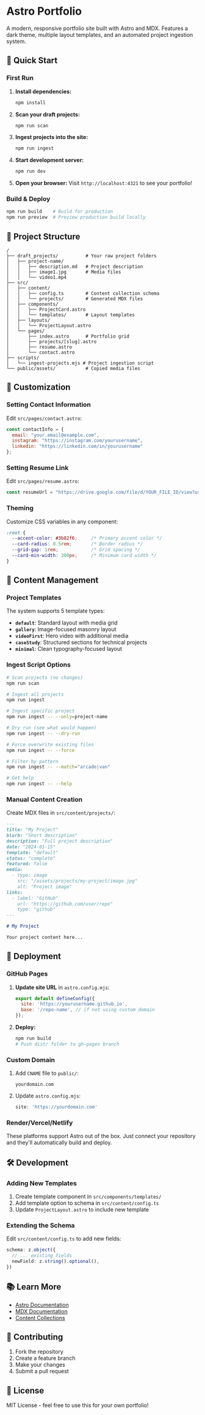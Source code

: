 # Astro Portfolio

A modern, responsive portfolio site built with Astro and MDX. Features a dark theme, multiple layout templates, and an automated project ingestion system.

## 🚀 Quick Start

### First Run

1. **Install dependencies:**
   ```bash
   npm install
   ```

2. **Scan your draft projects:**
   ```bash
   npm run scan
   ```

3. **Ingest projects into the site:**
   ```bash
   npm run ingest
   ```

4. **Start development server:**
   ```bash
   npm run dev
   ```

5. **Open your browser:**
   Visit `http://localhost:4321` to see your portfolio!

### Build & Deploy

```bash
npm run build    # Build for production
npm run preview  # Preview production build locally
```

## 📁 Project Structure

```
/
├── draft_projects/          # Your raw project folders
│   ├── project-name/
│   │   ├── description.md   # Project description
│   │   ├── image1.jpg       # Media files
│   │   └── video1.mp4
├── src/
│   ├── content/
│   │   ├── config.ts        # Content collection schema
│   │   └── projects/        # Generated MDX files
│   ├── components/
│   │   ├── ProjectCard.astro
│   │   └── templates/       # Layout templates
│   ├── layouts/
│   │   └── ProjectLayout.astro
│   └── pages/
│       ├── index.astro      # Portfolio grid
│       ├── projects/[slug].astro
│       ├── resume.astro
│       └── contact.astro
├── scripts/
│   └── ingest-projects.mjs # Project ingestion script
└── public/assets/           # Copied media files
```

## 🎨 Customization

### Setting Contact Information

Edit `src/pages/contact.astro`:
```javascript
const contactInfo = {
  email: "your.email@example.com",
  instagram: "https://instagram.com/yourusername",
  linkedin: "https://linkedin.com/in/yourusername"
};
```

### Setting Resume Link

Edit `src/pages/resume.astro`:
```javascript
const resumeUrl = "https://drive.google.com/file/d/YOUR_FILE_ID/view?usp=sharing";
```

### Theming

Customize CSS variables in any component:
```css
:root {
  --accent-color: #3b82f6;     /* Primary accent color */
  --card-radius: 0.5rem;       /* Border radius */
  --grid-gap: 1rem;            /* Grid spacing */
  --card-min-width: 300px;     /* Minimum card width */
}
```

## 📝 Content Management

### Project Templates

The system supports 5 template types:

- **`default`**: Standard layout with media grid
- **`gallery`**: Image-focused masonry layout
- **`videoFirst`**: Hero video with additional media
- **`caseStudy`**: Structured sections for technical projects
- **`minimal`**: Clean typography-focused layout

### Ingest Script Options

```bash
# Scan projects (no changes)
npm run scan

# Ingest all projects
npm run ingest

# Ingest specific project
npm run ingest -- --only=project-name

# Dry run (see what would happen)
npm run ingest -- --dry-run

# Force overwrite existing files
npm run ingest -- --force

# Filter by pattern
npm run ingest -- --match="arcade|van"

# Get help
npm run ingest -- --help
```

### Manual Content Creation

Create MDX files in `src/content/projects/`:

```markdown
---
title: "My Project"
blurb: "Short description"
description: "Full project description"
date: "2024-01-15"
template: "default"
status: "complete"
featured: false
media:
  - type: image
    src: "/assets/projects/my-project/image.jpg"
    alt: "Project image"
links:
  - label: "GitHub"
    url: "https://github.com/user/repo"
    type: "github"
---

# My Project

Your project content here...
```

## 🚀 Deployment

### GitHub Pages

1. **Update site URL** in `astro.config.mjs`:
   ```javascript
   export default defineConfig({
     site: 'https://yourusername.github.io',
     base: '/repo-name', // if not using custom domain
   });
   ```

2. **Deploy:**
   ```bash
   npm run build
   # Push dist/ folder to gh-pages branch
   ```

### Custom Domain

1. Add `CNAME` file to `public/`:
   ```
   yourdomain.com
   ```

2. Update `astro.config.mjs`:
   ```javascript
   site: 'https://yourdomain.com'
   ```

### Render/Vercel/Netlify

These platforms support Astro out of the box. Just connect your repository and they'll automatically build and deploy.

## 🛠 Development

### Adding New Templates

1. Create template component in `src/components/templates/`
2. Add template option to schema in `src/content/config.ts`
3. Update `ProjectLayout.astro` to include new template

### Extending the Schema

Edit `src/content/config.ts` to add new fields:

```typescript
schema: z.object({
  // ... existing fields
  newField: z.string().optional(),
})
```

## 📚 Learn More

- [Astro Documentation](https://docs.astro.build)
- [MDX Documentation](https://mdxjs.com)
- [Content Collections](https://docs.astro.build/en/guides/content-collections/)

## 🤝 Contributing

1. Fork the repository
2. Create a feature branch
3. Make your changes
4. Submit a pull request

## 📄 License

MIT License - feel free to use this for your own portfolio!